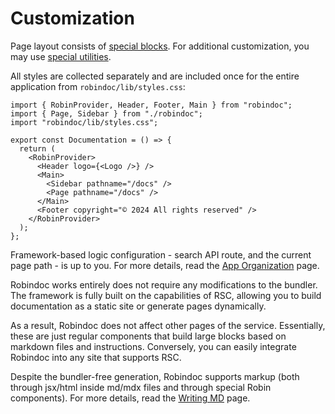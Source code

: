 # Customization

Page layout consists of [special blocks](./01-elements/README.md). For additional customization, you may use [special utilities](./02-tools/README.md).

All styles are collected separately and are included once for the entire application from `robindoc/lib/styles.css`:

```tsx filename="/docs/page.tsx"
import { RobinProvider, Header, Footer, Main } from "robindoc";
import { Page, Sidebar } from "./robindoc";
import "robindoc/lib/styles.css";

export const Documentation = () => {
  return (
    <RobinProvider>
      <Header logo={<Logo />} />
      <Main>
        <Sidebar pathname="/docs" />
        <Page pathname="/docs" />
      </Main>
      <Footer copyright="© 2024 All rights reserved" />
    </RobinProvider>
  );
};
```

Framework-based logic configuration - search API route, and the current page path - is up to you. For more details, read the [App Organization](../01-getting-started/04-app-organization.md) page.

Robindoc works entirely does not require any modifications to the bundler. The framework is fully built on the capabilities of RSC, allowing you to build documentation as a static site or generate pages dynamically.

As a result, Robindoc does not affect other pages of the service. Essentially, these are just regular components that build large blocks based on markdown files and instructions. Conversely, you can easily integrate Robindoc into any site that supports RSC.

Despite the bundler-free generation, Robindoc supports markup (both through jsx/html inside md/mdx files and through special Robin components). For more details, read the [Writing MD](../01-getting-started/02-writing-md.md) page.
